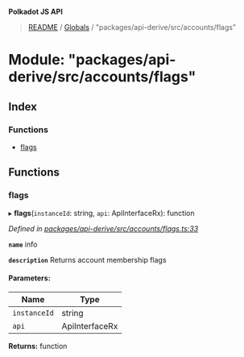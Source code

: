 **Polkadot JS API**

> [README](../README.md) / [Globals](../globals.md) / "packages/api-derive/src/accounts/flags"

# Module: "packages/api-derive/src/accounts/flags"

## Index

### Functions

* [flags](_packages_api_derive_src_accounts_flags_.md#flags)

## Functions

### flags

▸ **flags**(`instanceId`: string, `api`: ApiInterfaceRx): function

*Defined in [packages/api-derive/src/accounts/flags.ts:33](https://github.com/polkadot-js/api/blob/ee6b6da02/packages/api-derive/src/accounts/flags.ts#L33)*

**`name`** info

**`description`** Returns account membership flags

#### Parameters:

Name | Type |
------ | ------ |
`instanceId` | string |
`api` | ApiInterfaceRx |

**Returns:** function
